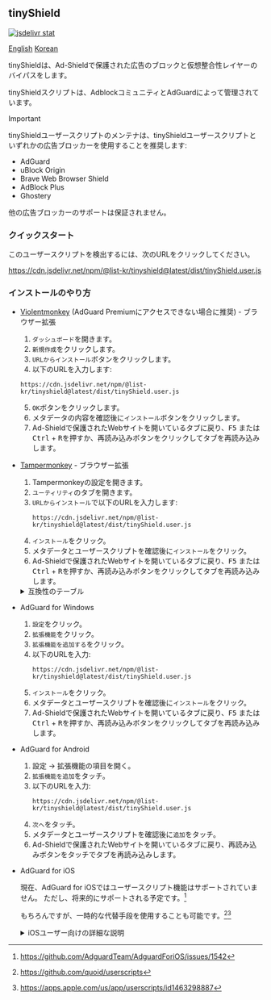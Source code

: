 ## tinyShield

[![jsdelivr stat](https://data.jsdelivr.com/v1/package/npm/@list-kr/tinyshield/badge)](https://www.jsdelivr.com/package/npm/@list-kr/tinyshield)

[English](./README.md) [Korean](./README.ko.md)

tinyShieldは、Ad-Shieldで保護された広告のブロックと仮想整合性レイヤーのバイパスをします。

tinyShieldスクリプトは、AdblockコミュニティとAdGuardによって管理されています。

> [!IMPORTANT]
> tinyShieldユーザースクリプトのメンテナは、tinyShieldユーザースクリプトといずれかの広告ブロッカーを使用することを推奨します:
> - AdGuard
> - uBlock Origin
> - Brave Web Browser Shield
> - AdBlock Plus
> - Ghostery
>
> 他の広告ブロッカーのサポートは保証されません。

### クイックスタート
このユーザースクリプトを検出するには、次のURLをクリックしてください。

https://cdn.jsdelivr.net/npm/@list-kr/tinyshield@latest/dist/tinyShield.user.js

### インストールのやり方
- [Violentmonkey](https://addons.mozilla.org/en-US/firefox/addon/violentmonkey/) (AdGuard Premiumにアクセスできない場合に推奨) - ブラウザー拡張
    1. `ダッシュボード`を開きます。
    2. `新規作成`をクリックします。
    3. `URLからインストール`ボタンをクリックします。
    4. 以下のURLを入力します:
    ```
    https://cdn.jsdelivr.net/npm/@list-kr/tinyshield@latest/dist/tinyShield.user.js
    ```
    5. `OK`ボタンをクリックします。
    6. メタデータの内容を確認後に`インストール`ボタンをクリックします。
    7. Ad-Shieldで保護されたWebサイトを開いているタブに戻り、<kbd>F5</kbd> または <kbd>Ctrl</kbd> + <kbd>R</kbd>を押すか、再読み込みボタンをクリックしてタブを再読み込みします。

- [Tampermonkey](https://addons.mozilla.org/en-US/firefox/addon/tampermonkey/) - ブラウザー拡張
    1. Tampermonkeyの設定を開きます。
    2. `ユーティリティ`のタブを開きます。
    3. `URLからインストール`で以下のURLを入力します:
        ```
        https://cdn.jsdelivr.net/npm/@list-kr/tinyshield@latest/dist/tinyShield.user.js
        ```
    4. `インストール`をクリック。
    5. メタデータとユーザースクリプトを確認後に`インストール`をクリック。
    6. Ad-Shieldで保護されたWebサイトを開いているタブに戻り、<kbd>F5</kbd> または <kbd>Ctrl</kbd> + <kbd>R</kbd>を押すか、再読み込みボタンをクリックしてタブを再読み込みします。

    <details>
    <summary>互換性のテーブル</summary>

    ブラウザー拡張 | ライセンス | ステータス
    ----------------- | ------ | -------
    [Tampermonkey](https://www.tampermonkey.net/) | プロプライエタリ (ドネーションウェア) | ✔
    [Greasemonkey](https://www.greasespot.net/) | MIT | ✘
    [Violentmonkey](https://violentmonkey.github.io/) | MIT | ✔

    </details>
    
- AdGuard for Windows
    1. `設定`をクリック。
    2. `拡張機能`をクリック。
    3. `拡張機能を追加する`をクリック。
    4. 以下のURLを入力:
        ```
        https://cdn.jsdelivr.net/npm/@list-kr/tinyshield@latest/dist/tinyShield.user.js
        ```
    5. `インストール`をクリック。
    6. メタデータとユーザースクリプトを確認後に`インストール`をクリック。
    7. Ad-Shieldで保護されたWebサイトを開いているタブに戻り、<kbd>F5</kbd> または <kbd>Ctrl</kbd> + <kbd>R</kbd>を押すか、再読み込みボタンをクリックしてタブを再読み込みします。


- AdGuard for Android
    1. 設定 -> 拡張機能の項目を開く。
    2. `拡張機能を追加`をタッチ。
    3. 以下のURLを入力:
        ```
        https://cdn.jsdelivr.net/npm/@list-kr/tinyshield@latest/dist/tinyShield.user.js
        ```
    4. `次へ`をタッチ。
    5. メタデータとユーザースクリプトを確認後に`追加`をタッチ。
    6. Ad-Shieldで保護されたWebサイトを開いているタブに戻り、再読み込みボタンをタッチでタブを再読み込みします。


 - AdGuard for iOS

    現在、AdGuard for iOSではユーザースクリプト機能はサポートされていません。
    ただし、将来的にサポートされる予定です。[^1]
    
    もちろんですが、一時的な代替手段を使用することも可能です。[^2][^3]

    <details>
    <summary>iOSユーザー向けの詳細な説明</summary>

    1. [**Usercripts**](https://apps.apple.com/us/app/userscripts/id1463298887)アプリをインストール
    2. **Usercripts**の拡張機能をSafariの設定から有効化します
        * iOS 18+: `システム設定` => `アプリ` => `Safari` => `拡張機能`
        * iOS 17 とそれ以下: `システム設定` => `Safari` => `拡張機能`
        **Usercripts**を見つけて有効化後に`他のサイト`の権限を許可します。
    4. [tinyShield](https://cdn.jsdelivr.net/npm/@list-kr/tinyshield@latest/dist/tinyShield.user.js)のURLをブラウザで開きます。
    5. Safariのアドレスバーにある拡張機能アイコンを押して、Userscriptsを選択します。
    6. タップでインストールします。
    7. 開いたポップアップを下にスクロールでインストールボタンを押します。
    8. 完了です。

    </details>



[^1]: https://github.com/AdguardTeam/AdguardForiOS/issues/1542
[^2]: https://github.com/quoid/userscripts
[^3]: https://apps.apple.com/us/app/userscripts/id1463298887

